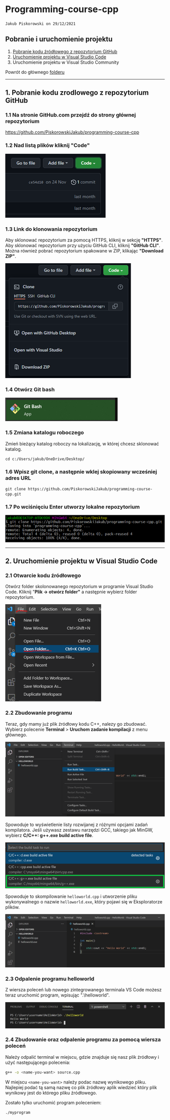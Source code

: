 # Programming-course-cpp

`Jakub Piskorowski on 29/12/2021`

## Pobranie i uruchomienie projektu

1. [Pobranie kodu źródłowego z repozytorium GitHub](#1-pobranie-kodu-zrodlowego-z-repozytorium-github)
2. [Uruchomienie projektu w Visual Studio Code](#2-uruchomienie-projektu-w-visual-studio-code)
3. Uruchomienie projektu w Visual Studio Community

Powrót do głównego [folderu](../../README.md)

---

## 1. Pobranie kodu zrodlowego z repozytorium GitHub

### 1.1 Na stronie GitHub.com przejdź do strony głównej repozytorium

https://github.com/PiskorowskiJakub/programming-course-cpp

### 1.2 Nad listą plików kliknij **"Code"**

![Kliknij "Code"](img/download-repositiories-code.PNG)

### 1.3 Link do klonowania repozytorium

Aby sklonować repozytorium za pomocą HTTPS, kliknij w sekcję **"HTTPS"**. Aby sklonować repozytorium przy użyciu GitHub CLI, kliknij **"GitHub CLI"**. Można również pobrać repozytorium spakowane w ZIP, klikając **"Download ZIP"**.

![Klonowanie repozytorium](img/clone-repositiories.PNG)

### 1.4 Otwórz Git bash

![Git Bash app](img/git-bash-app.PNG)

### 1.5 Zmiana katalogu roboczego

Zmień bieżący katalog roboczy na lokalizację, w której chcesz sklonować katalog.
```
cd c:/Users/jakub/OneDrive/Desktop/
```

### 1.6 Wpisz **git clone**, a następnie wklej skopiowany wcześniej adres URL

``` 
git clone https://github.com/PiskorowskiJakub/programming-course-cpp.git
```

### 1.7 Po wciśnięciu **Enter** utworzy lokalne repozytorium

![Git clone repo](img/git-clone-repo.PNG)

---

## 2. Uruchomienie projektu w Visual Studio Code

### 2.1 Otwarcie kodu źródłowego

Otwórz folder skolonowanego repozytorium w programie Visual Studio Code. Kliknij "**Plik -> otwórz folder"** a następnie wybierz folder repozytorium.

![File open folder](img/vs-file-open-folder.PNG)

### 2.2 Zbudowanie programu

Teraz, gdy mamy już plik źródłowy kodu C++, nalezy go zbudować. Wybierz polecenie **Terminal** > **Uruchom zadanie kompilacji** z menu głównego.

![Run Build Task menu option](img/run-build-task.png)

Spowoduje to wyświetlenie listy rozwijanej z różnymi opcjami zadań kompilatora. Jeśli używasz zestawu narzędzi GCC, takiego jak MinGW, wybierz **C/C++: g++.exe build active file**.

![Select g++.exe task](img/gpp-build-task-msys64.png)

Spowoduje to skompilowanie `helloworld.cpp` i utworzenie pliku wykonywalnego o nazwie `helloworld.exe`, który pojawi się w Eksploratorze plików.

![helloworld.exe in the File Explorer](img/hello-world-exe.png)

### 2.3 Odpalenie programu helloworld

Z wiersza poleceń lub nowego zintegrowanego terminala VS Code możesz teraz uruchomić program, wpisując ".\helloworld".

![Run hello world in the VS Code Integrated Terminal](img/run-hello-world.png)


### 2.4 Zbudowanie oraz odpalenie programu za pomocą wiersza poleceń

Należy odpalić terminal w miejscu, gdzie znajduje się nasz plik źródłowy i użyć następującego polecenia:
``` bash
g++ -o <name-you-want> source.cpp
```
W miejscu `<name-you-want>` należy podac nazwę wynikowego pliku. Najlepiej podać tą samą nazwę co plik źródłowy aplik wiedzieć który plik wynikowy jest do którego pliku źródłowego.

Zostało tylko uruchomić program poleceniem:
```bash
./myprogram
```